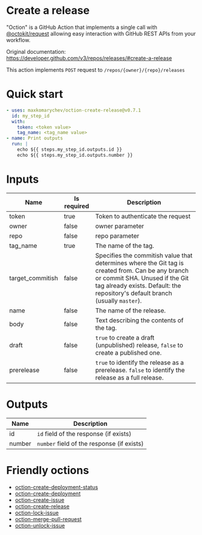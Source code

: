 # Create a release

"Oction" is a GitHub Action that implements a single call with 
[@octokit/request](https://www.npmjs.com/package/@octokit/request)
allowing easy interaction with GitHub REST APIs from your workflow.

Original documentation: https://developer.github.com/v3/repos/releases/#create-a-release

This action implements `POST` request to `/repos/{owner}/{repo}/releases`


# Quick start

```yaml
- uses: maxkomarychev/oction-create-release@v0.7.1
  id: my_step_id
  with:
    token: <token value>
    tag_name: <tag_name value>
- name: Print outputs
  run: |
    echo ${{ steps.my_step_id.outputs.id }}
    echo ${{ steps.my_step_id.outputs.number }}
```


# Inputs

| Name | Is required | Description |
|---|---|---|
|token|true|Token to authenticate the request
|owner|false|owner parameter
|repo|false|repo parameter
|tag_name|true|The name of the tag.
|target_commitish|false|Specifies the commitish value that determines where the Git tag is created from. Can be any branch or commit SHA. Unused if the Git tag already exists. Default: the repository's default branch (usually `master`).
|name|false|The name of the release.
|body|false|Text describing the contents of the tag.
|draft|false|`true` to create a draft (unpublished) release, `false` to create a published one.
|prerelease|false|`true` to identify the release as a prerelease. `false` to identify the release as a full release.

# Outputs

| Name | Description |
|---|---|
|id|`id` field of the response (if exists)|
|number|`number` field of the response (if exists)|

# Friendly octions

* [oction-create-deployment-status](https://github.com/maxkomarychev/oction-create-deployment-status)
* [oction-create-deployment](https://github.com/maxkomarychev/oction-create-deployment)
* [oction-create-issue](https://github.com/maxkomarychev/oction-create-issue)
* [oction-create-release](https://github.com/maxkomarychev/oction-create-release)
* [oction-lock-issue](https://github.com/maxkomarychev/oction-lock-issue)
* [oction-merge-pull-request](https://github.com/maxkomarychev/oction-merge-pull-request)
* [oction-unlock-issue](https://github.com/maxkomarychev/oction-unlock-issue)
